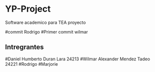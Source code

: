 # YP-Project
Software academico para TEA
proyecto 

#commit Rodrigo
#Primer commit wilmar 
## Intregrantes 
#Daniel Humberto Duran Lara 24213
#Wilmar Alexander Mendez Tadeo 24221
#Rodrigo 
#Marjorie 